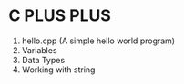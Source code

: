 # C PLUS PLUS

1. hello.cpp (A simple hello world program)
2. Variables
3. Data Types
4. Working with string

